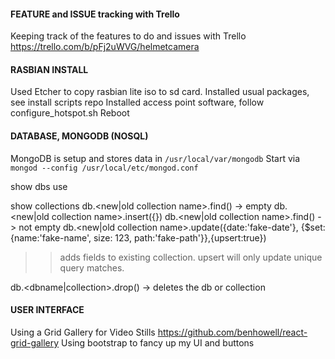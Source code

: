 #### FEATURE and ISSUE tracking with Trello
Keeping track of the features to do and issues with Trello
https://trello.com/b/pFj2uWVG/helmetcamera

#### RASBIAN INSTALL
Used Etcher to copy rasbian lite iso to sd card.
Installed usual packages, see install scripts repo
Installed access point software, follow configure_hotspot.sh
Reboot

#### DATABASE, MONGODB (NOSQL)
MongoDB is setup and stores data in `/usr/local/var/mongodb`
Start via `mongod --config /usr/local/etc/mongod.conf`

show dbs
use <dbname>

show collections
db.<new|old collection name>.find() -> empty
db.<new|old collection name>.insert({})
db.<new|old collection name>.find() -> not empty
db.<new|old collection name>.update({date:'fake-date'}, {$set: {name:'fake-name', size: 123, path:'fake-path'}},{upsert:true})
>> adds fields to existing collection. upsert will only update unique query matches.

db.<dbname|collection>.drop() -> deletes the db or collection


#### USER INTERFACE
Using a Grid Gallery for Video Stills
https://github.com/benhowell/react-grid-gallery
Using bootstrap to fancy up my UI and buttons

####


